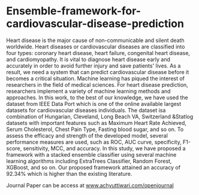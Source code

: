 # Ensemble-framework-for-cardiovascular-disease-prediction
Heart disease is the major cause of non-communicable and silent death worldwide. Heart diseases or cardiovascular diseases are classified into four types: coronary heart disease, heart failure, congenital heart disease, and cardiomyopathy. It is vital to diagnose heart disease early and accurately in order to avoid further injury and save patients' lives. As a result, we need a system that can predict cardiovascular disease before it becomes a critical situation. Machine learning has piqued the interest of researchers in the field of medical sciences. For heart disease prediction, researchers implement a variety of machine learning methods and approaches. In this work, to the best of our knowledge, we have used the dataset from IEEE Data Port which is one of the online available largest datasets for cardiovascular diseases individuals. The dataset isa combination of Hungarian, Cleveland, Long Beach VA, Switzerland &amp;Statlog datasets with important features such as Maximum Heart Rate Achieved, Serum Cholesterol, Chest Pain Type, Fasting blood sugar, and so on. To assess the efficacy and strength of the developed model, several performance measures are used, such as ROC, AUC curve, specificity, F1-score, sensitivity, MCC, and accuracy. In this study, we have proposed a framework with a stacked ensemble classifier using several machine learning algorithms including ExtraTrees Classifier, Random Forest, XGBoost, and so on. Our proposed framework attained an accuracy of 92.34% which is higher than the existing literature.


Journal Paper can be access at www.achyuttiwari.com/openjournal
